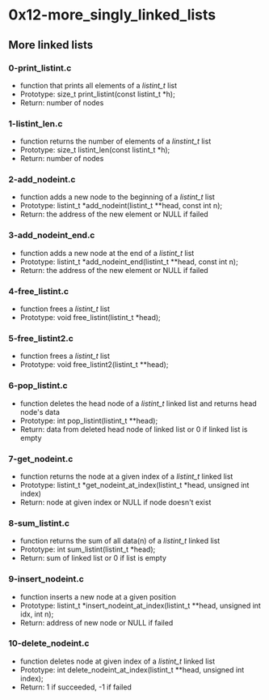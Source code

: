 # 0x12-more_singly_linked_lists

## More linked lists
### 0-print_listint.c
* function that prints all elements of a *listint_t* list
* Prototype: size_t print_listint(const listint_t *h);
* Return: number of nodes

### 1-listint_len.c
* function returns the number of elements of a *linstint_t* list
* Prototype: size_t listint_len(const listint_t *h);
* Return: number of nodes

### 2-add_nodeint.c
* function adds a new node to the beginning of a *listint_t* list
* Prototype: listint_t *add_nodeint(listint_t **head, const int n);
* Return: the address of the new element or NULL if failed

### 3-add_nodeint_end.c
* function adds a new node at the end of a *listint_t* list
* Prototype: listint_t *add_nodeint_end(listint_t **head, const int n);
* Return: the address of the new element or NULL if failed

### 4-free_listint.c
* function frees a *listint_t* list
* Prototype: void free_listint(listint_t *head);

### 5-free_listint2.c
* function frees a *listint_t* list
* Prototype: void free_listint2(listint_t **head);

### 6-pop_listint.c
* function deletes the head node of a *listint_t* linked list and returns head node's data
* Prototype: int pop_listint(listint_t **head);
* Return: data from deleted head node of linked list or 0 if linked list is empty

### 7-get_nodeint.c
* function returns the node at a given index of a *listint_t* linked list
* Prototype: listint_t *get_nodeint_at_index(listint_t *head, unsigned int index)
* Return: node at given index or NULL if node doesn't exist

### 8-sum_listint.c
* function returns the sum of all data(n) of a *listint_t* linked list
* Prototype: int sum_listint(listint_t *head);
* Return: sum of linked list or 0 if list is empty

### 9-insert_nodeint.c
* function inserts a new node at a given position
* Prototype: listint_t *insert_nodeint_at_index(listint_t **head, unsigned int idx, int n);
* Return: address of new node or NULL if failed

### 10-delete_nodeint.c
* function deletes node at given index of a *listint_t* linked list
* Prototype: int delete_nodeint_at_index(listint_t **head, unsigned int index);
* Return: 1 if succeeded, -1 if failed
